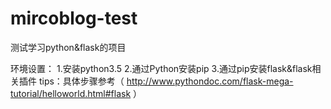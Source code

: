 # mircoblog-test
测试学习python&amp;flask的项目

环境设置：
1.安装python3.5
2.通过Python安装pip
3.通过pip安装flask&flask相关插件
tips：具体步骤参考（ http://www.pythondoc.com/flask-mega-tutorial/helloworld.html#flask ）
